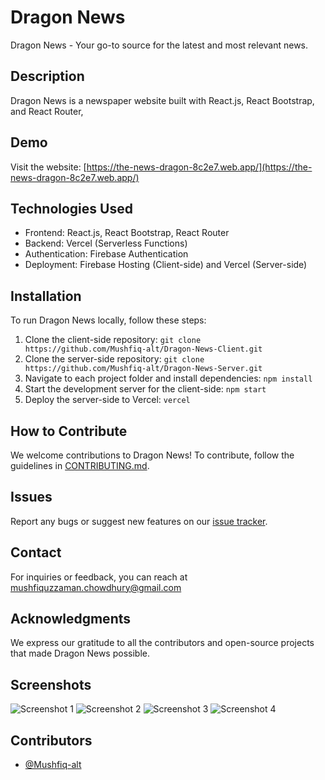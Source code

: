 

# Dragon News

Dragon News - Your go-to source for the latest and most relevant news.

## Description

Dragon News is a newspaper website built with React.js, React Bootstrap, and React Router, 

## Demo

Visit the website: [https://the-news-dragon-8c2e7.web.app/](https://the-news-dragon-8c2e7.web.app/)

## Technologies Used

- Frontend: React.js, React Bootstrap, React Router
- Backend: Vercel (Serverless Functions)
- Authentication: Firebase Authentication
- Deployment: Firebase Hosting (Client-side) and Vercel (Server-side)

## Installation

To run Dragon News locally, follow these steps:

1. Clone the client-side repository: `git clone https://github.com/Mushfiq-alt/Dragon-News-Client.git`
2. Clone the server-side repository: `git clone https://github.com/Mushfiq-alt/Dragon-News-Server.git`
3. Navigate to each project folder and install dependencies: `npm install`
4. Start the development server for the client-side: `npm start`
5. Deploy the server-side to Vercel: `vercel`


## How to Contribute

We welcome contributions to Dragon News! To contribute, follow the guidelines in [CONTRIBUTING.md](https://github.com/Mushfiq-alt/Dragon-News-Client/blob/main/CONTRIBUTING.md).

## Issues

Report any bugs or suggest new features on our [issue tracker](https://github.com/Mushfiq-alt/Dragon-News-Client/issues).


## Contact

For inquiries or feedback, you can reach at mushfiquzzaman.chowdhury@gmail.com

## Acknowledgments

We express our gratitude to all the contributors and open-source projects that made Dragon News possible.

## Screenshots

![Screenshot 1](https://i.ibb.co/YXqqTrz/sc1.png)
![Screenshot 2](https://i.ibb.co/MpPP8xV/sc2.png)
![Screenshot 3](https://i.ibb.co/tznQF4d/sc3.png)
![Screenshot 4](https://i.ibb.co/5v8Yv5Q/sc4.png)

## Contributors

- [@Mushfiq-alt](https://github.com/Mushfiq-alt)
